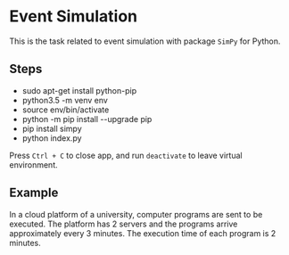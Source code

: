 # Event Simulation

This is the task related to event simulation with package `SimPy` for Python.

## Steps

- sudo apt-get install python-pip
- python3.5 -m venv env
- source env/bin/activate
- python -m pip install --upgrade pip
- pip install simpy
- python index.py

Press `Ctrl + C` to close app, and run `deactivate` to leave virtual environment.

## Example

In a cloud platform of a university, computer programs are sent to be executed. The platform has 2 servers and the programs arrive approximately every 3 minutes. The execution time of each program is 2 minutes.
